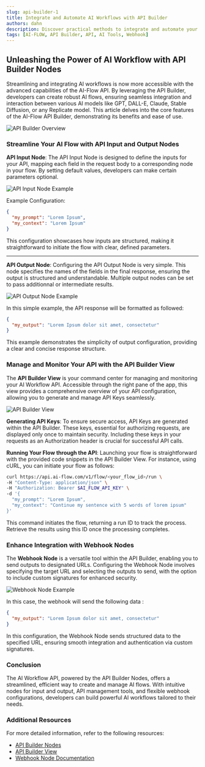 ```yaml
---
slug: api-builder-1
title: Integrate and Automate AI Workflows with API Builder
authors: dahn
description: Discover practical methods to integrate and automate your AI workflow through AI-Flow API Builder.
tags: [AI-FLOW, API Builder, API, AI Tools, Webhook]
---
```


<head>
  <meta name="twitter:card" content="summary_large_image"/>
  <meta name="twitter:title" content="Integrate and Automate AI Workflows with API Builder" />
  <meta name="twitter:description" content="Discover practical methods to integrate and automate your AI workflow through AI-Flow API Builder." />
  <meta name="twitter:creator" content="@AIFlowApp"/>
  <meta name="twitter:image" content="https://docs.ai-flow.net/img/blog-card-images/blog-api-builder-1.png"/>
  <meta name="twitter:image:alt" content="Discover practical methods to integrate and automate your AI workflow through AI-Flow API Builder."/>
  <meta property="og:title" content="Integrate and Automate AI Workflows with API Builder"/>
  <meta property="og:description" content="Discover practical methods to integrate and automate your AI workflow through AI-Flow API Builder."/>
  <meta property="og:image" content="https://docs.ai-flow.net/img/blog-card-images/blog-api-builder-1.png"/>
</head>

## Unleashing the Power of AI Workflow with API Builder Nodes

Streamlining and integrating AI workflows is now more accessible with the advanced capabilities of the AI-Flow API. By leveraging the API Builder, developers can create robust AI flows, ensuring seamless integration and interaction between various AI models like GPT, DALL-E, Claude, Stable Diffusion, or any Replicate model. This article delves into the core features of the AI-Flow API Builder, demonstrating its benefits and ease of use.

![API Builder Overview](/img/page-images/api-builder/api-builder-6.png)

### Streamline Your AI Flow with API Input and Output Nodes

**API Input Node**:
The API Input Node is designed to define the inputs for your API, mapping each field in the request body to a corresponding node in your flow. By setting default values, developers can make certain parameters optional.

![API Input Node Example](/img/page-images/api-builder/api-builder-1.png)

Example Configuration:

```json
{
  "my_prompt": "Lorem Ipsum",
  "my_context": "Lorem Ipsum"
}
```

This configuration showcases how inputs are structured, making it straightforward to initiate the flow with clear, defined parameters.

---

**API Output Node**:
Configuring the API Output Node is very simple. This node specifies the names of the fields in the final response, ensuring the output is structured and understandable. Multiple output nodes can be set to pass additionnal or intermediate results.

![API Output Node Example](/img/page-images/api-builder/api-builder-2.png)

In this simple example, the API response will be formatted as followed:

```json
{
  "my_output": "Lorem Ipsum dolor sit amet, consectetur"
}
```

This example demonstrates the simplicity of output configuration, providing a clear and concise response structure.

### Manage and Monitor Your API with the API Builder View

The **API Builder View** is your command center for managing and monitoring your AI Workflow API. Accessible through the right pane of the app, this view provides a comprehensive overview of your API configuration, allowing you to generate and manage API Keys seamlessly.

![API Builder View](/img/page-images/api-builder/api-builder-3.png)

**Generating API Keys**:
To ensure secure access, API Keys are generated within the API Builder. These keys, essential for authorizing requests, are displayed only once to maintain security. Including these keys in your requests as an Authorization header is crucial for successful API calls.

**Running Your Flow through the API**:
Launching your flow is straightforward with the provided code snippets in the API Builder View. For instance, using cURL, you can initiate your flow as follows:

```bash
curl https://api.ai-flow.com/v1/flow/<your_flow_id>/run \
-H "Content-Type: application/json" \
-H "Authorization: Bearer $AI_FLOW_API_KEY" \
-d '{
  "my_prompt": "Lorem Ipsum",
  "my_context": "Continue my sentence with 5 words of lorem ipsum"
}'
```

This command initiates the flow, returning a run ID to track the process. Retrieve the results using this ID once the processing completes.

### Enhance Integration with Webhook Nodes

The **Webhook Node** is a versatile tool within the API Builder, enabling you to send outputs to designated URLs. Configuring the Webhook Node involves specifying the target URL and selecting the outputs to send, with the option to include custom signatures for enhanced security.

![Webhook Node Example](/img/page-images/api-builder/api-builder-4.png)

In this case, the webhook will send the following data :

```json
{
  "my_output": "Lorem Ipsum dolor sit amet, consectetur"
}
```

In this configuration, the Webhook Node sends structured data to the specified URL, ensuring smooth integration and authentication via custom signatures.

### Conclusion

The AI Workflow API, powered by the API Builder Nodes, offers a streamlined, efficient way to create and manage AI flows. With intuitive nodes for input and output, API management tools, and flexible webhook configurations, developers can build powerful AI workflows tailored to their needs.

### Additional Resources

For more detailed information, refer to the following resources:

- [API Builder Nodes](/docs/pro-features/api-builder/api-nodes/)
- [API Builder View](/docs/pro-features/api-builder/builder-view/)
- [Webhook Node Documentation](/docs/pro-features/api-builder/webhooks/)
